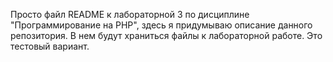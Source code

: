 Просто файл README к лабораторной 3 по дисциплине "Программирование на PHP", здесь я придумываю описание данного репозитория.
В нем будут храниться файлы к лабораторной работе.
Это тестовый вариант.
